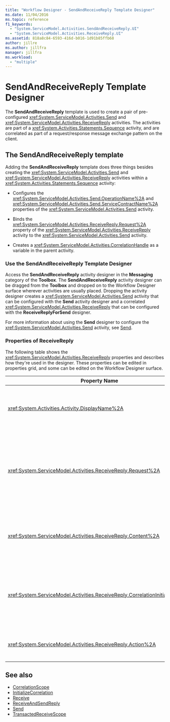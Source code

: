 ```yaml
---
title: "Workflow Designer - SendAndReceiveReply Template Designer"
ms.date: 11/04/2016
ms.topic: reference
f1_keywords:
  - "System.ServiceModel.Activities.SendAndReceiveReply.UI"
  - "System.ServiceModel.Activities.ReceiveReply.UI"
ms.assetid: 818a8c84-6593-416d-b016-1d91b85ffb68
author: jillre
ms.author: jillfra
manager: jillfra
ms.workload:
  - "multiple"
---
```

# SendAndReceiveReply Template Designer

The **SendAndReceiveReply** template is used to create a pair of pre-configured <xref:System.ServiceModel.Activities.Send> and <xref:System.ServiceModel.Activities.ReceiveReply> activities. The activities are part of a <xref:System.Activities.Statements.Sequence> activity, and are correlated as part of a request/response message exchange pattern on the client.

## The SendAndReceiveReply template

Adding the **SendAndReceiveReply** template does three things besides creating the <xref:System.ServiceModel.Activities.Send> and <xref:System.ServiceModel.Activities.ReceiveReply> activities within a <xref:System.Activities.Statements.Sequence> activity:

- Configures the <xref:System.ServiceModel.Activities.Send.OperationName%2A> and <xref:System.ServiceModel.Activities.Send.ServiceContractName%2A> properties of the <xref:System.ServiceModel.Activities.Send> activity.

- Binds the <xref:System.ServiceModel.Activities.ReceiveReply.Request%2A> property of the <xref:System.ServiceModel.Activities.ReceiveReply> activity to the <xref:System.ServiceModel.Activities.Send> activity.

- Creates a <xref:System.ServiceModel.Activities.CorrelationHandle> as a variable in the parent activity.

### Use the SendAndReceiveReply Template Designer

Access the **SendAndReceiveReply** activity designer in the **Messaging** category of the **Toolbox**. The **SendAndReceiveReply** activity designer can be dragged from the **Toolbox** and dropped on to the Workflow Designer surface wherever activities are usually placed. Dropping the activity designer creates a <xref:System.ServiceModel.Activities.Send> activity that can be configured with the **Send** activity designer and a correlated <xref:System.ServiceModel.Activities.ReceiveReply> that can be configured with the **ReceiveReplyForSend** designer.

For more information about using the **Send** designer to configure the <xref:System.ServiceModel.Activities.Send> activity, see [Send](../workflow-designer/send-activity-designer.md).

### Properties of ReceiveReply

The following table shows the <xref:System.ServiceModel.Activities.ReceiveReply> properties and describes how they're used in the designer. These properties can be edited in properties grid, and some can be edited on the Workflow Designer surface.

| Property Name | Required | Usage |
|-|----------|-|
| <xref:System.Activities.Activity.DisplayName%2A> | False | The optional friendly name of the <xref:System.ServiceModel.Activities.ReceiveReply> activity. The default is ReceiveReplyForSend.<br /><br /> Although the use of a non-default value for the friendly <xref:System.Activities.Activity.DisplayName%2A> is not strictly required, it's best to use such a value. |
| <xref:System.ServiceModel.Activities.ReceiveReply.Request%2A> | True | Reference to the <xref:System.ServiceModel.Activities.Send> activity paired with this <xref:System.ServiceModel.Activities.ReceiveReply> activity. This property must not be **null**. <xref:System.ServiceModel.Activities.Send> and <xref:System.ServiceModel.Activities.ReceiveReply> activities are used together on the client to model a request/response messaging pattern. This property specifies which <xref:System.ServiceModel.Activities.Send> activity is paired. In the designer, you can't edit this property because it's automatically bound to the <xref:System.ServiceModel.Activities.Send> activity from which you created the <xref:System.ServiceModel.Activities.ReceiveReply> activity. |
| <xref:System.ServiceModel.Activities.ReceiveReply.Content%2A> | False | Specifies the message or parameter content to receive. It can be either a <xref:System.ServiceModel.Activities.ReceiveMessageContent> activity or a <xref:System.ServiceModel.Activities.ReceiveParametersContent> activity. Edit this property by clicking the ellipsis button next to the **Content** field in the property grid, or by clicking the **Define** button next to the **Content** label on the **Receive** activity designer surface. Both display the **Content Definition** dialog. For more information about how to use this box, see [Content Definition Dialog Box](../workflow-designer/content-definition-dialog-box.md). |
| <xref:System.ServiceModel.Activities.ReceiveReply.CorrelationInitializers%2A> | False | Specifies the collection of <xref:System.ServiceModel.Activities.CorrelationInitializer> objects that initialize multiple <xref:System.ServiceModel.Activities.CorrelationHandle> objects that configure this <xref:System.ServiceModel.Activities.Receive> activity within the workflow. Click the ellipsis button next to the <xref:System.ServiceModel.Activities.Receive.CorrelationInitializers%2A> property in the properties grid to open the **Add Correlation Initializers** dialog box. For more information about using this box, see [Add CorrelationInitializers Dialog Box](../workflow-designer/add-correlationinitializers-dialog-box.md). |
| <xref:System.ServiceModel.Activities.ReceiveReply.Action%2A> | False | Specifies the action header of the message. If it's not explicitly set, its value defaults to:<br /><br /> <strong>https://tempuri.org/{service contract namespace}/{service contract name}/{operation name}.</strong> |

## See also

- [CorrelationScope](../workflow-designer/correlationscope-activity-designer.md)
- [InitializeCorrelation](../workflow-designer/initializecorrelation-activity-designer.md)
- [Receive](../workflow-designer/receive-activity-designer.md)
- [ReceiveAndSendReply](../workflow-designer/receiveandsendreply-template-designer.md)
- [Send](../workflow-designer/send-activity-designer.md)
- [TransactedReceiveScope](../workflow-designer/transactedreceivescope-activity-designer.md)